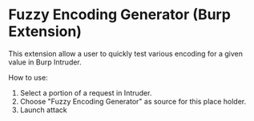 # Fuzzy Encoding Generator (Burp Extension)

This extension allow a user to quickly test various encoding for a given value in Burp Intruder.

How to use:

1. Select a portion of a request in Intruder.
2. Choose "Fuzzy Encoding Generator" as source for this place holder.
3. Launch attack
